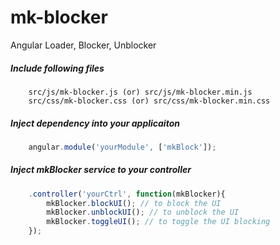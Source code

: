 # mk-blocker
Angular Loader, Blocker, Unblocker

##### Include following files
```
	src/js/mk-blocker.js (or) src/js/mk-blocker.min.js
	src/css/mk-blocker.css (or) src/css/mk-blocker.min.css
```

##### Inject dependency into your applicaiton
```javascript
	angular.module('yourModule', ['mkBlock']);
```

##### Inject mkBlocker service to your controller
```javascript
	.controller('yourCtrl', function(mkBlocker){
		mkBlocker.blockUI(); // to block the UI
		mkBlocker.unblockUI(); // to unblock the UI
		mkBlocker.toggleUI(); // to toggle the UI blocking
	});
```

